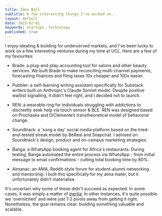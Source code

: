 ```yaml
---
title: Idea Ball
subtitle: A few interesting things I've worked on.
layout: default
date: 2025-02-01
keywords: Startups, Technology
published: true
---
```


I enjoy ideating & building for underserved markets, and I've been lucky to work on a few interesting ventures during my time at UCL. Here are a few of my favourites:

*   Brade: a plug-and-play accounting tool for salons and other beauty services. We built Brade to make reconciling multi-channel payments, forecasting finances and filing taxes 10x cheaper and 100x easier.
    
*   Pubbler: a self-learning writing assistant specifically for Substack writers built on Anthropic's Claude Sonnet model. Despite positive waitlist signalling, it didn't feel right, and I decided not to launch.
    
*   REN: a wearable ring for individuals struggling with addictions to discreetly seek help via touch sensor & BLE. REN was designed based on Prochaska and DiClemente’s transtheoretical model of behavioral change.
    
*   Soundtrack: a 'song a day' social media platform based on the tried-and-tested streak model by BeReal and Snapchat. I advised on Soundtrack's design, product and on-campus marketing strategies.
    
*   Banga: a WhatsApp booking agent for Africa's restaurants. During testing, Banga automated the entire process via WhatsApp - from initial message to email confirmations - cutting total booking time by 80%.
    
*   Almanac: an AMA, Reddit-style forum for student-alumni networking and mentorship. I built this specifically for my alma mater, but it unfortunately didn't materialise.
    

It's uncertain why some of these didn't succeed as expected. In some cases, it was simply a matter of [inertia](https://adejuyigbe.com/blog/inertia). In other instances, it's quite possible we 'overniched' and were just 1-2 pivots away from getting it right. Nonetheless, the goal remains clear: building something valuable and scalable.
